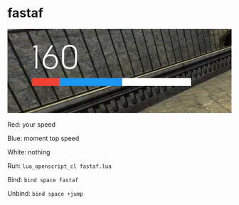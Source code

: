 # fastaf

![HUD](https://github.com/ConnorMcF/fastaf/blob/master/hud.png)

Red: your speed

Blue: moment top speed

White: nothing

Run: `lua_openscript_cl fastaf.lua`

Bind: `bind space fastaf`

Unbind: `bind space +jump`